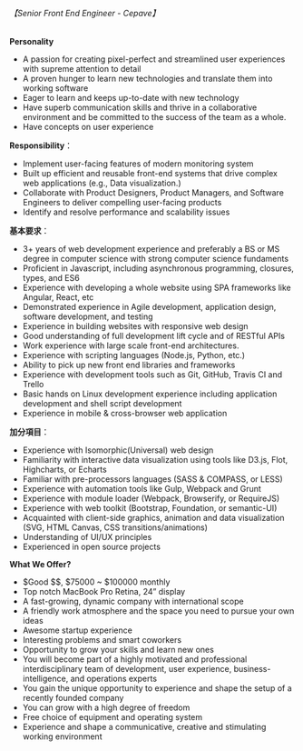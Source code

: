 ###### 【Senior Front End Engineer - Cepave】

**Personality**

- A passion for creating pixel-perfect and streamlined user experiences with supreme attention to detail
- A proven hunger to learn new technologies and translate them into working software
- Eager to learn and keeps up-to-date with new technology
- Have superb communication skills and thrive in a collaborative environment and be committed to the success of the team as a whole.
- Have concepts on user experience

**Responsibility**：

- Implement user-facing features of modern monitoring system
- Built up efficient and reusable front-end systems that drive complex web applications (e.g., Data visualization.)
- Collaborate with Product Designers, Product Managers, and Software Engineers to deliver compelling user-facing products
- Identify and resolve performance and scalability issues

**基本要求**：  

- 3+ years of web development experience and preferably a BS or MS degree in computer science with strong computer science fundaments
- Proficient in Javascript, including asynchronous programming, closures, types, and ES6
- Experience with developing a whole website using SPA frameworks like Angular, React, etc
- Demonstrated experience in Agile development, application design, software development, and testing
- Experience in building websites with responsive web design
- Good understanding of full development lift cycle and of RESTful APIs
- Work experience with large scale front-end architectures.
- Experience with scripting languages (Node.js, Python, etc.)
- Ability to pick up new front end libraries and frameworks
- Experience with development tools such as Git, GitHub, Travis CI and Trello
- Basic hands on Linux development experience including application development and shell script development
- Experience in mobile & cross-browser web application

**加分項目**：  

- Experience with Isomorphic(Universal) web design
- Familiarity with interactive data visualization using tools like D3.js, Flot, Highcharts, or Echarts
- Familiar with pre-processors languages (SASS & COMPASS, or LESS)
- Experience with automation tools like Gulp, Webpack and Grunt
- Experience with module loader (Webpack, Browserify, or RequireJS)
- Experience with web toolkit (Bootstrap, Foundation, or semantic-UI)
- Acquainted with client-side graphics, animation and data visualization (SVG, HTML Canvas, CSS transitions/animations)
- Understanding of UI/UX principles
- Experienced in open source projects

**What We Offer?**

- $Good $$, $75000 ~ $100000 monthly
- Top notch MacBook Pro Retina, 24” display
- A fast-growing, dynamic company with international scope
- A friendly work atmosphere and the space you need to pursue your own ideas
- Awesome startup experience
- Interesting problems and smart coworkers
- Opportunity to grow your skills and learn new ones
- You will become part of a highly motivated and professional interdisciplinary team of development, user experience, business-intelligence, and operations experts
- You gain the unique opportunity to experience and shape the setup of a recently founded company
- You can grow with a high degree of freedom
- Free choice of equipment and operating system
- Experience and shape a communicative, creative and stimulating working environment

